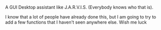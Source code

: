 A GUI Desktop assistant like J.A.R.V.I.S. (Everybody knows who that is).

I know that a lot of people have already done this, but I am going to try to add a few functions that I haven't seen anywhere else. Wish me luck
